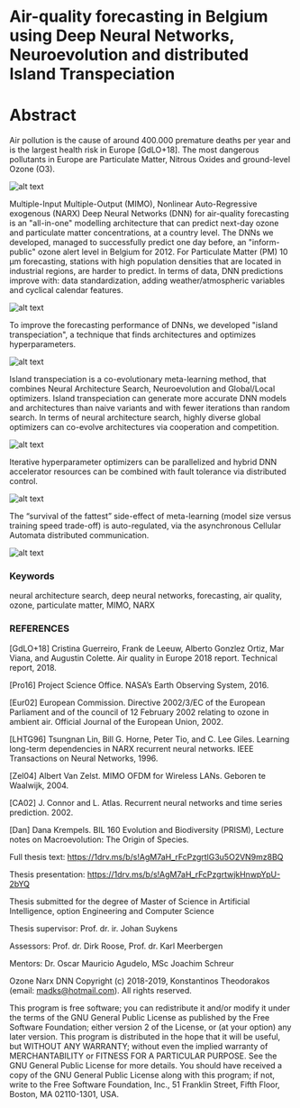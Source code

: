 # Air-quality forecasting in Belgium using Deep Neural Networks, Neuroevolution and distributed Island Transpeciation

# Abstract

Air pollution is the cause of around 400.000 premature deaths per year and is the largest health risk in Europe [GdLO+18]. The most dangerous pollutants in Europe are Particulate Matter, Nitrous Oxides and ground-level Ozone (O3).

![alt text](models\NarxModelSearch\pics\pollution.png "Ozone pollution")

Multiple-Input Multiple-Output (MIMO), Nonlinear Auto-Regressive exogenous (NARX) Deep Neural Networks (DNN) for air-quality forecasting is an "all-in-one" modelling architecture that can predict next-day ozone and particulate matter concentrations, at a country level. The DNNs we developed, managed to successfully predict one day before, an "inform-public" ozone alert level in Belgium for 2012. For Particulate Matter (PM) 10 μm forecasting, stations with high population densities that are located in industrial regions, are harder to predict. In terms of data, DNN predictions improve with: data standardization, adding weather/atmospheric variables and cyclical calendar features.

![alt text](models\NarxModelSearch\pics\mimoNarx1.png "MIMO NARX")

To improve the forecasting performance of DNNs, we developed "island transpeciation", a technique that finds architectures and optimizes hyperparameters. 

![alt text](models\NarxModelSearch\pics\transpeciation0.png "Transpeciation")

Island transpeciation is a co-evolutionary meta-learning method, that combines Neural Architecture Search, Neuroevolution and Global/Local optimizers. Island transpeciation can generate more accurate DNN models and architectures than naive variants and with fewer iterations than random search. 
In terms of neural architecture search, highly diverse global optimizers can co-evolve architectures via cooperation and competition.

![alt text](models\NarxModelSearch\pics\traspeciation1.png "Island Transpeciation")

Iterative hyperparameter optimizers can be parallelized and hybrid DNN accelerator resources can be combined with fault tolerance via distributed control. 

![alt text](models\NarxModelSearch\pics\implementation1.png "Implementation")

The “survival of the fattest” side-effect of meta-learning (model size versus training speed trade-off) is auto-regulated, via the asynchronous Cellular Automata distributed communication.

![alt text](models\NarxModelSearch\pics\ozone2018.png "2018 Ozone predictions")

### Keywords
neural architecture search, deep neural networks, forecasting, air quality, ozone, particulate matter, MIMO, NARX

### REFERENCES

[GdLO+18] Cristina Guerreiro, Frank de Leeuw, Alberto Gonzlez Ortiz, Mar Viana, and Augustin Colette. Air quality in Europe 2018 report. Technical report, 2018.

[Pro16] Project Science Office. NASA’s Earth Observing System, 2016.

[Eur02] European Commission. Directive 2002/3/EC of the European Parliament and of the council of 12 February 2002 relating to ozone in ambient air. Official Journal of the European Union, 2002.

[LHTG96] Tsungnan Lin, Bill G. Horne, Peter Tio, and C. Lee Giles. Learning long-term dependencies in NARX recurrent neural networks. IEEE Transactions on Neural Networks, 1996.

[Zel04] Albert Van Zelst. MIMO OFDM for Wireless LANs. Geboren te Waalwijk, 2004.

[CA02] J. Connor and L. Atlas. Recurrent neural networks and time series prediction. 2002.

[Dan] Dana Krempels. BIL 160 Evolution and Biodiversity (PRISM), Lecture notes on Macroevolution: The Origin of Species.

Full thesis text: https://1drv.ms/b/s!AgM7aH_rFcPzgrtlG3u5O2VN9mz8BQ

Thesis presentation:  https://1drv.ms/b/s!AgM7aH_rFcPzgrtwjkHnwpYpU-2bYQ

Thesis submitted for the degree of Master of Science in Artificial Intelligence, option Engineering and Computer Science

Thesis supervisor: Prof. dr. ir. Johan Suykens

Assessors: Prof. dr. Dirk Roose, Prof. dr. Karl Meerbergen

Mentors: Dr. Oscar Mauricio Agudelo,  MSc Joachim Schreur

Ozone Narx DNN
Copyright (c) 2018-2019, Konstantinos Theodorakos (email: madks@hotmail.com).
All rights reserved.

This program is free software; you can redistribute it and/or modify it under the terms of the GNU General Public License as published by the Free Software Foundation; either version 2 of the License, or (at your option) any later version.
This program is distributed in the hope that it will be useful, but WITHOUT ANY WARRANTY; without even the implied warranty of MERCHANTABILITY or FITNESS FOR A PARTICULAR PURPOSE.  See the GNU General Public License for more details.
You should have received a copy of the GNU General Public License along with this program; if not, write to the Free Software Foundation, Inc., 51 Franklin Street, Fifth Floor, Boston, MA  02110-1301, USA.